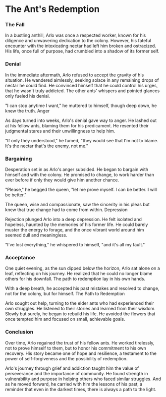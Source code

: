 # The Ant's Redemption

### The Fall

In a bustling anthill, Arlo was once a respected worker, known for his diligence and unwavering dedication to the colony. However, his fateful encounter with the intoxicating nectar had left him broken and ostracized. His life, once full of purpose, had crumbled into a shadow of its former self.

### Denial

In the immediate aftermath, Arlo refused to accept the gravity of his situation. He wandered aimlessly, seeking solace in any remaining drops of nectar he could find. He convinced himself that he could control his urges, that he wasn't truly addicted. The other ants' whispers and pointed glances only fueled his denial.

"I can stop anytime I want," he muttered to himself, though deep down, he knew the truth.
Anger

As days turned into weeks, Arlo's denial gave way to anger. He lashed out at his fellow ants, blaming them for his predicament. He resented their judgmental stares and their unwillingness to help him.

"If only they understood," he fumed, "they would see that I'm not to blame. It's the nectar that's the enemy, not me."

### Bargaining

Desperation set in as Arlo's anger subsided. He began to bargain with himself and with the colony. He promised to change, to work harder than ever before if only they would give him another chance.

"Please," he begged the queen, "let me prove myself. I can be better. I will be better."

The queen, wise and compassionate, saw the sincerity in his pleas but knew that true change had to come from within.
Depression

Rejection plunged Arlo into a deep depression. He felt isolated and hopeless, haunted by the memories of his former life. He could barely muster the energy to forage, and the once vibrant world around him seemed dull and meaningless.

"I've lost everything," he whispered to himself, "and it's all my fault."

### Acceptance

One quiet evening, as the sun dipped below the horizon, Arlo sat alone on a leaf, reflecting on his journey. He realized that he could no longer blame others for his downfall. The path to redemption lay in his own hands.

With a deep breath, he accepted his past mistakes and resolved to change, not for the colony, but for himself.
The Path to Redemption

Arlo sought out help, turning to the elder ants who had experienced their own struggles. He listened to their stories and learned from their wisdom. Slowly but surely, he began to rebuild his life. He avoided the flowers that once tempted him and focused on small, achievable goals.

### Conclusion

Over time, Arlo regained the trust of his fellow ants. He worked tirelessly, not to prove himself to them, but to honor his commitment to his own recovery. His story became one of hope and resilience, a testament to the power of self-forgiveness and the possibility of redemption.

Arlo's journey through grief and addiction taught him the value of perseverance and the importance of community. He found strength in vulnerability and purpose in helping others who faced similar struggles. And as he moved forward, he carried with him the lessons of his past, a reminder that even in the darkest times, there is always a path to the light.